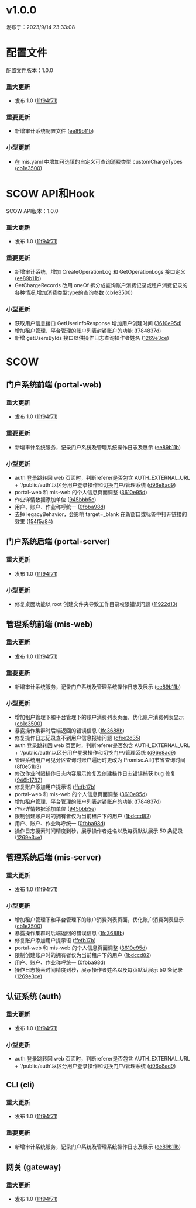 # v1.0.0

发布于：2023/9/14 23:33:08

# 配置文件

配置文件版本：1.0.0

### 重大更新
- 发布 1.0 ([11f94f71](https://github.com/PKUHPC/SCOW/commit/11f94f716f6d619f72211f9ab8c8c785c864b831))

### 重要更新
- 新增审计系统配置文件 ([ee89b11b](https://github.com/PKUHPC/SCOW/commit/ee89b11b9efbdfb157f48d433e085ba67bc8a930))

### 小型更新
- 在 mis.yaml 中增加可选填的自定义可查询消费类型 customChargeTypes ([cb1e3500](https://github.com/PKUHPC/SCOW/commit/cb1e3500db910194b059563b9754db2526de2806))


# SCOW API和Hook

SCOW API版本：1.0.0

### 重大更新
- 发布 1.0 ([11f94f71](https://github.com/PKUHPC/SCOW/commit/11f94f716f6d619f72211f9ab8c8c785c864b831))

### 重要更新
- 新增审计系统，增加 CreateOperationLog 和 GetOperationLogs 接口定义 ([ee89b11b](https://github.com/PKUHPC/SCOW/commit/ee89b11b9efbdfb157f48d433e085ba67bc8a930))
- GetChargeRecords 改用 oneOf 拆分成查询账户消费记录或租户消费记录的各种情况,增加消费类型type的查询参数 ([cb1e3500](https://github.com/PKUHPC/SCOW/commit/cb1e3500db910194b059563b9754db2526de2806))

### 小型更新
- 获取用户信息接口 GetUserInfoResponse 增加用户创建时间 ([3610e95d](https://github.com/PKUHPC/SCOW/commit/3610e95da35c68fdc870fde87907d0cded30fb37))
- 增加租户管理、平台管理的账户列表封锁账户的功能 ([f784837d](https://github.com/PKUHPC/SCOW/commit/f784837d3931cfdd7f5a80c3ee8ccf8303f0e3e0))
- 新增 getUsersByIds 接口以供操作日志查询操作者姓名 ([1269e3ce](https://github.com/PKUHPC/SCOW/commit/1269e3cefc4f7fd13ea38a8686ca8f0c1ef5bd4b))


# SCOW

## 门户系统前端 (portal-web) 

### 重大更新
- 发布 1.0 ([11f94f71](https://github.com/PKUHPC/SCOW/commit/11f94f716f6d619f72211f9ab8c8c785c864b831))

### 重要更新
- 新增审计系统服务，记录门户系统及管理系统操作日志及展示 ([ee89b11b](https://github.com/PKUHPC/SCOW/commit/ee89b11b9efbdfb157f48d433e085ba67bc8a930))

### 小型更新
- auth 登录跳转回 web 页面时，判断referer是否包含 AUTH_EXTERNAL_URL + '/public/auth'以区分用户登录操作和切换门户/管理系统 ([d96e8ad9](https://github.com/PKUHPC/SCOW/commit/d96e8ad9144e9a24a141ae1b5dbb2ddb9553ee65))
- portal-web 和 mis-web 的个人信息页面调整 ([3610e95d](https://github.com/PKUHPC/SCOW/commit/3610e95da35c68fdc870fde87907d0cded30fb37))
- 作业详情数据添加单位 ([945bbb5e](https://github.com/PKUHPC/SCOW/commit/945bbb5ec8ccaa45262a9f6eefb4a2525a167b57))
- 用户、账户、作业称呼统一 ([0fbba98d](https://github.com/PKUHPC/SCOW/commit/0fbba98dd855a6da4535b0d7913e6579dc79fbb9))
- 去掉 legacyBehavior，会影响 target=\_blank 在新窗口或标签中打开链接的效果 ([154f5a84](https://github.com/PKUHPC/SCOW/commit/154f5a84a2de9ab3eba3ebb311702103ca627509))

## 门户系统后端 (portal-server) 

### 重大更新
- 发布 1.0 ([11f94f71](https://github.com/PKUHPC/SCOW/commit/11f94f716f6d619f72211f9ab8c8c785c864b831))

### 小型更新
- 修复桌面功能以 root 创建文件夹导致工作目录权限错误问题 ([11922d13](https://github.com/PKUHPC/SCOW/commit/11922d134ca0075fd031844909b06933f35cf197))

## 管理系统前端 (mis-web) 

### 重大更新
- 发布 1.0 ([11f94f71](https://github.com/PKUHPC/SCOW/commit/11f94f716f6d619f72211f9ab8c8c785c864b831))

### 重要更新
- 新增审计系统服务，记录门户系统及管理系统操作日志及展示 ([ee89b11b](https://github.com/PKUHPC/SCOW/commit/ee89b11b9efbdfb157f48d433e085ba67bc8a930))

### 小型更新
- 增加租户管理下和平台管理下的账户消费列表页面，优化账户消费列表显示 ([cb1e3500](https://github.com/PKUHPC/SCOW/commit/cb1e3500db910194b059563b9754db2526de2806))
- 暴露操作集群时后端返回的错误信息 ([1fc3688b](https://github.com/PKUHPC/SCOW/commit/1fc3688b8436696f2f158985d5134e3c0a033ec2))
- 修复操作日志记录查不到用户信息报错问题 ([dfee2d35](https://github.com/PKUHPC/SCOW/commit/dfee2d354ea0f83339734fb42807870154b46c74))
- auth 登录跳转回 web 页面时，判断referer是否包含 AUTH_EXTERNAL_URL + '/public/auth'以区分用户登录操作和切换门户/管理系统 ([d96e8ad9](https://github.com/PKUHPC/SCOW/commit/d96e8ad9144e9a24a141ae1b5dbb2ddb9553ee65))
- 管理系统用户可见分区查询时账户遍历时更改为 Promise.All()节省查询时间 ([8f0e51b3](https://github.com/PKUHPC/SCOW/commit/8f0e51b3f6a6efe73bb99186051b39737c3660e7))
- 修改作业时限操作日志内容展示修复及创建操作日志错误捕获 bug 修复 ([946b1782](https://github.com/PKUHPC/SCOW/commit/946b1782a1eeb47f67058424a8ac4c7992450871))
- 修复账户添加用户提示语 ([ffefb17b](https://github.com/PKUHPC/SCOW/commit/ffefb17b8054f7dfbda74fc8982df494e26ff9b8))
- portal-web 和 mis-web 的个人信息页面调整 ([3610e95d](https://github.com/PKUHPC/SCOW/commit/3610e95da35c68fdc870fde87907d0cded30fb37))
- 增加租户管理、平台管理的账户列表封锁账户的功能 ([f784837d](https://github.com/PKUHPC/SCOW/commit/f784837d3931cfdd7f5a80c3ee8ccf8303f0e3e0))
- 作业详情数据添加单位 ([945bbb5e](https://github.com/PKUHPC/SCOW/commit/945bbb5ec8ccaa45262a9f6eefb4a2525a167b57))
- 限制创建账户时的拥有者仅为当前租户下的用户 ([1bdccd82](https://github.com/PKUHPC/SCOW/commit/1bdccd827fc96d374aff36b80cb7edbf846cbe8c))
- 用户、账户、作业称呼统一 ([0fbba98d](https://github.com/PKUHPC/SCOW/commit/0fbba98dd855a6da4535b0d7913e6579dc79fbb9))
- 操作日志搜索时间精度到秒，展示操作者姓名以及每页默认展示 50 条记录 ([1269e3ce](https://github.com/PKUHPC/SCOW/commit/1269e3cefc4f7fd13ea38a8686ca8f0c1ef5bd4b))

## 管理系统后端 (mis-server) 

### 重大更新
- 发布 1.0 ([11f94f71](https://github.com/PKUHPC/SCOW/commit/11f94f716f6d619f72211f9ab8c8c785c864b831))

### 小型更新
- 增加租户管理下和平台管理下的账户消费列表页面，优化账户消费列表显示 ([cb1e3500](https://github.com/PKUHPC/SCOW/commit/cb1e3500db910194b059563b9754db2526de2806))
- 暴露操作集群时后端返回的错误信息 ([1fc3688b](https://github.com/PKUHPC/SCOW/commit/1fc3688b8436696f2f158985d5134e3c0a033ec2))
- 修复账户添加用户提示语 ([ffefb17b](https://github.com/PKUHPC/SCOW/commit/ffefb17b8054f7dfbda74fc8982df494e26ff9b8))
- portal-web 和 mis-web 的个人信息页面调整 ([3610e95d](https://github.com/PKUHPC/SCOW/commit/3610e95da35c68fdc870fde87907d0cded30fb37))
- 限制创建账户时的拥有者仅为当前租户下的用户 ([1bdccd82](https://github.com/PKUHPC/SCOW/commit/1bdccd827fc96d374aff36b80cb7edbf846cbe8c))
- 用户、账户、作业称呼统一 ([0fbba98d](https://github.com/PKUHPC/SCOW/commit/0fbba98dd855a6da4535b0d7913e6579dc79fbb9))
- 操作日志搜索时间精度到秒，展示操作者姓名以及每页默认展示 50 条记录 ([1269e3ce](https://github.com/PKUHPC/SCOW/commit/1269e3cefc4f7fd13ea38a8686ca8f0c1ef5bd4b))

## 认证系统 (auth) 

### 重大更新
- 发布 1.0 ([11f94f71](https://github.com/PKUHPC/SCOW/commit/11f94f716f6d619f72211f9ab8c8c785c864b831))

### 小型更新
- auth 登录跳转回 web 页面时，判断referer是否包含 AUTH_EXTERNAL_URL + '/public/auth'以区分用户登录操作和切换门户/管理系统 ([d96e8ad9](https://github.com/PKUHPC/SCOW/commit/d96e8ad9144e9a24a141ae1b5dbb2ddb9553ee65))

## CLI (cli) 

### 重大更新
- 发布 1.0 ([11f94f71](https://github.com/PKUHPC/SCOW/commit/11f94f716f6d619f72211f9ab8c8c785c864b831))

### 重要更新
- 新增审计系统服务，记录门户系统及管理系统操作日志及展示 ([ee89b11b](https://github.com/PKUHPC/SCOW/commit/ee89b11b9efbdfb157f48d433e085ba67bc8a930))

## 网关 (gateway) 

### 重大更新
- 发布 1.0 ([11f94f71](https://github.com/PKUHPC/SCOW/commit/11f94f716f6d619f72211f9ab8c8c785c864b831))


